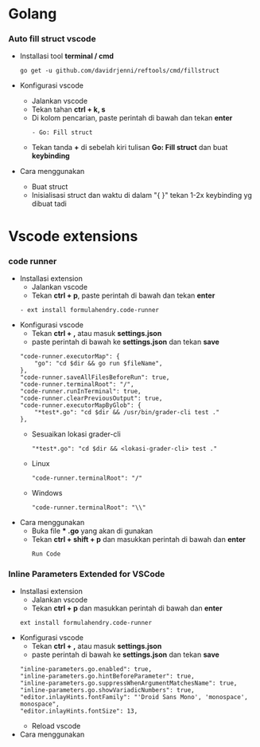 # Golang
 ### Auto fill struct vscode 
 * Installasi tool __terminal / cmd__<br>
    ```
    go get -u github.com/davidrjenni/reftools/cmd/fillstruct
    ```

 * Konfigurasi vscode<br>
   - Jalankan vscode 
   - Tekan tahan __ctrl + k, s__<br>
   - Di kolom pencarian, paste perintah di bawah dan tekan __enter__<br>
     ``` 
     - Go: Fill struct
     ```
   - Tekan tanda __+__ di sebelah kiri tulisan __Go: Fill struct__ dan buat __keybinding__
   
 * Cara menggunakan 
   - Buat struct 
   - Inisialisasi struct dan waktu di dalam "{ }" tekan 1-2x keybinding yg dibuat tadi
    
# Vscode extensions
 ### code runner
 * Installasi extension<br>
   - Jalankan vscode
   - Tekan __ctrl + p__, paste perintah di bawah dan tekan __enter__
    ```
    - ext install formulahendry.code-runner
    ```
 * Konfigurasi vscode<br>
    - Tekan __ctrl + ,__ atau masuk __settings.json__
    - paste perintah di bawah ke __settings.json__ dan tekan __save__<br>
    ```
    "code-runner.executorMap": {
        "go": "cd $dir && go run $fileName",
    },
    "code-runner.saveAllFilesBeforeRun": true,
    "code-runner.terminalRoot": "/",
    "code-runner.runInTerminal": true,
    "code-runner.clearPreviousOutput": true,
    "code-runner.executorMapByGlob": {
        "*test*.go": "cd $dir && /usr/bin/grader-cli test ."
    },
    ```
    - Sesuaikan lokasi grader-cli
        ```
        "*test*.go": "cd $dir && <lokasi-grader-cli> test ."
        ```
    - Linux
        ```
        "code-runner.terminalRoot": "/" 
        ```
    - Windows
        ```
        "code-runner.terminalRoot": "\\" 
        ```
 * Cara menggunakan
    - Buka file __* .go__ yang akan di gunakan
    - Tekan __ctrl + shift + p__ dan masukkan perintah di bawah dan __enter__
        ```
        Run Code
        ```
 ### Inline Parameters Extended for VSCode
 * Installasi extension<br>
   - Jalankan vscode
   - Tekan __ctrl + p__ dan masukkan perintah di bawah dan __enter__
    ```
    ext install formulahendry.code-runner
    ```
 * Konfigurasi vscode<br>
    - Tekan __ctrl + ,__ atau masuk __settings.json__
    - paste perintah di bawah ke __settings.json__ dan tekan __save__<br>
    ```
    "inline-parameters.go.enabled": true,
    "inline-parameters.go.hintBeforeParameter": true,
    "inline-parameters.go.suppressWhenArgumentMatchesName": true,
    "inline-parameters.go.showVariadicNumbers": true,
    "editor.inlayHints.fontFamily": "'Droid Sans Mono', 'monospace', monospace",
    "editor.inlayHints.fontSize": 13,
    ```
    - Reload vscode
 * Cara menggunakan
 
